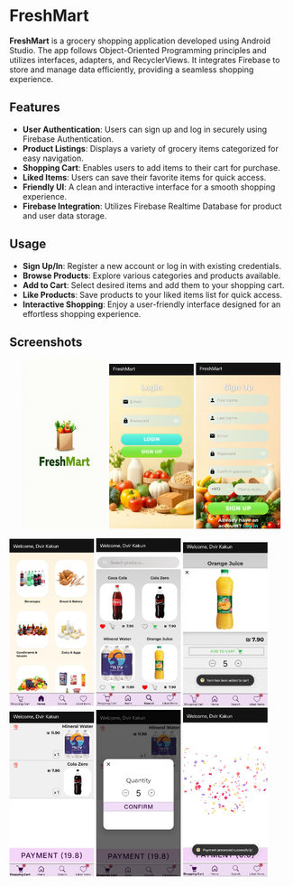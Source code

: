 # FreshMart

**FreshMart** is a grocery shopping application developed using Android Studio.
The app follows Object-Oriented Programming principles and utilizes interfaces, adapters, and RecyclerViews.
It integrates Firebase to store and manage data efficiently, providing a seamless shopping experience.

## Features

- **User Authentication**: Users can sign up and log in securely using Firebase Authentication.
- **Product Listings**: Displays a variety of grocery items categorized for easy navigation.
- **Shopping Cart**: Enables users to add items to their cart for purchase.
- **Liked Items**: Users can save their favorite items for quick access.
- **Friendly UI**: A clean and interactive interface for a smooth shopping experience.
- **Firebase Integration**: Utilizes Firebase Realtime Database for product and user data storage.

## Usage

- **Sign Up/In**: Register a new account or log in with existing credentials.
- **Browse Products**: Explore various categories and products available.
- **Add to Cart**: Select desired items and add them to your shopping cart.
- **Like Products**: Save products to your liked items list for quick access.
- **Interactive Shopping**: Enjoy a user-friendly interface designed for an effortless shopping experience.

## Screenshots
<p align="center">
<img src="https://github.com/DvirKakun/FreshMart/blob/38386927e03ebc173e81eaa427be7d0d546ab42d/blob/SplashActivity-Screenshot.jpg" width="150">
<img src="https://github.com/DvirKakun/FreshMart/blob/38386927e03ebc173e81eaa427be7d0d546ab42d/blob/Login-Screenshot.jpg" width="150">
<img src="https://github.com/DvirKakun/FreshMart/blob/38386927e03ebc173e81eaa427be7d0d546ab42d/blob/Signup-Screenshot.jpg" width="150">
</p>
<img src="https://github.com/DvirKakun/FreshMart/blob/38386927e03ebc173e81eaa427be7d0d546ab42d/blob/Categories-Screenshot.jpg" width="150">
<img src="https://github.com/DvirKakun/FreshMart/blob/38386927e03ebc173e81eaa427be7d0d546ab42d/blob/SearchProducts-Screenshot.jpg" width="150">
<img src="https://github.com/DvirKakun/FreshMart/blob/38386927e03ebc173e81eaa427be7d0d546ab42d/blob/EditItem-Screenshot.jpg" width="150">
<img src="https://github.com/DvirKakun/FreshMart/blob/38386927e03ebc173e81eaa427be7d0d546ab42d/blob/ShoppingCart-Screenshot.jpg" width="150">
<img src="https://github.com/DvirKakun/FreshMart/blob/38386927e03ebc173e81eaa427be7d0d546ab42d/blob/QuantityUpdate-Screenshot.jpg" width="150">
<img src="https://github.com/DvirKakun/FreshMart/blob/38386927e03ebc173e81eaa427be7d0d546ab42d/blob/Payment-Screenshot.jpg" width="150">
